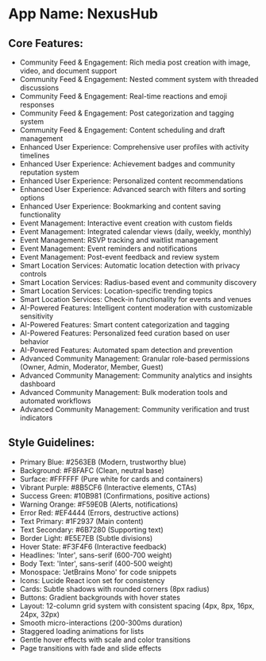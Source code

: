 # **App Name**: NexusHub

## Core Features:

- Community Feed & Engagement: Rich media post creation with image, video, and document support
- Community Feed & Engagement: Nested comment system with threaded discussions
- Community Feed & Engagement: Real-time reactions and emoji responses
- Community Feed & Engagement: Post categorization and tagging system
- Community Feed & Engagement: Content scheduling and draft management
- Enhanced User Experience: Comprehensive user profiles with activity timelines
- Enhanced User Experience: Achievement badges and community reputation system
- Enhanced User Experience: Personalized content recommendations
- Enhanced User Experience: Advanced search with filters and sorting options
- Enhanced User Experience: Bookmarking and content saving functionality
- Event Management: Interactive event creation with custom fields
- Event Management: Integrated calendar views (daily, weekly, monthly)
- Event Management: RSVP tracking and waitlist management
- Event Management: Event reminders and notifications
- Event Management: Post-event feedback and review system
- Smart Location Services: Automatic location detection with privacy controls
- Smart Location Services: Radius-based event and community discovery
- Smart Location Services: Location-specific trending topics
- Smart Location Services: Check-in functionality for events and venues
- AI-Powered Features: Intelligent content moderation with customizable sensitivity
- AI-Powered Features: Smart content categorization and tagging
- AI-Powered Features: Personalized feed curation based on user behavior
- AI-Powered Features: Automated spam detection and prevention
- Advanced Community Management: Granular role-based permissions (Owner, Admin, Moderator, Member, Guest)
- Advanced Community Management: Community analytics and insights dashboard
- Advanced Community Management: Bulk moderation tools and automated workflows
- Advanced Community Management: Community verification and trust indicators

## Style Guidelines:

- Primary Blue: #2563EB (Modern, trustworthy blue)
- Background: #F8FAFC (Clean, neutral base)
- Surface: #FFFFFF (Pure white for cards and containers)
- Vibrant Purple: #8B5CF6 (Interactive elements, CTAs)
- Success Green: #10B981 (Confirmations, positive actions)
- Warning Orange: #F59E0B (Alerts, notifications)
- Error Red: #EF4444 (Errors, destructive actions)
- Text Primary: #1F2937 (Main content)
- Text Secondary: #6B7280 (Supporting text)
- Border Light: #E5E7EB (Subtle divisions)
- Hover State: #F3F4F6 (Interactive feedback)
- Headlines: 'Inter', sans-serif (600-700 weight)
- Body Text: 'Inter', sans-serif (400-500 weight)
- Monospace: 'JetBrains Mono' for code snippets
- Icons: Lucide React icon set for consistency
- Cards: Subtle shadows with rounded corners (8px radius)
- Buttons: Gradient backgrounds with hover states
- Layout: 12-column grid system with consistent spacing (4px, 8px, 16px, 24px, 32px)
- Smooth micro-interactions (200-300ms duration)
- Staggered loading animations for lists
- Gentle hover effects with scale and color transitions
- Page transitions with fade and slide effects